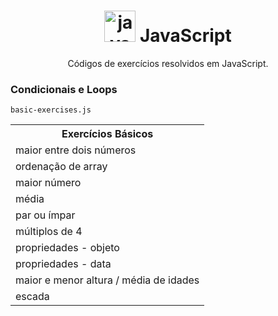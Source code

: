 <h1 align="center">
<img src="https://cdn.iconscout.com/icon/free/png-256/javascript-2752148-2284965.png" alt="javascript" width="50"> JavaScript
</h1>
<p align="center">Códigos de exercícios resolvidos em JavaScript.</p>

<h3>Condicionais e Loops</h3>

`basic-exercises.js`

<div>
<table>
<tr><th>Exercícios Básicos</th></tr>
<tr><td>maior entre dois números</td></tr>
<tr><td>ordenação de array</td></tr>
<tr><td>maior número</td></tr>
<tr><td>média</td></tr>
<tr><td>par ou ímpar</td></tr>
<tr><td>múltiplos de 4</td></tr>
<tr><td>propriedades - objeto</td></tr>
<tr><td>propriedades - data</td></tr>
<tr><td>maior e menor altura / média de idades</td></tr>
<tr><td>escada</td></tr>
</table>
</div>
